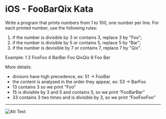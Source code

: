 
# iOS - FooBarQix Kata

Write a program that prints numbers from 1 to 100, one number per line. For each printed number, use the following rules:

1. if the number is divisible by 3 or contains 3, replace 3 by "Foo";
2. if the number is divisible by 5 or contains 5, replace 5 by "Bar";
3. if the number is devisible by 7 or contains 7, replace 7 by "Qix".

Example:
	1
	2
	FooFoo
	4
	BarBar
	Foo
	QixQix
	8
	Foo
	Bar

More details:
- divisors have high precedence, ex: 51 -> FooBar
- the content is analysed in the order they appear, ex: 53 -> BarFoo
- 13 contains 3 so we print "Foo"
- 15 is divisible by 3 and 5 and contains 5, so we print “FooBarBar”
- 33 contains 3 two times and is divisible by 3, so we print “FooFooFoo”

-----------
![Alt Text](https://media.giphy.com/media/1yidf9f8AusbE1ha2v/200w_d.gif)